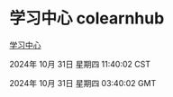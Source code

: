 # 学习中心 colearnhub
[学习中心](http://219.139.197.74:56308/colearnhub/)

2024年 10月 31日 星期四 11:40:02 CST

2024年 10月 31日 星期四 03:40:02 GMT
